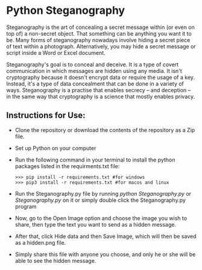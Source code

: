 # Python Steganography

Steganography is the art of concealing a secret message within (or even on top of) a non-secret object. That something can be anything you want it to be. Many forms of steganography nowadays involve hiding a secret piece of text within a photograph. Alternatively, you may hide a secret message or script inside a Word or Excel document. 

Steganography's goal is to conceal and deceive. It is a type of covert communication in which messages are hidden using any media. It isn't cryptography because it doesn't encrypt data or require the usage of a key. Instead, it's a type of data concealment that can be done in a variety of ways. Steganography is a practise that enables secrecy – and deception – in the same way that cryptography is a science that mostly enables privacy. 

## Instructions for Use:

- Clone the repository or download the contents of the repository as a Zip file.
- Set up Python on your computer
- Run the following command in your terminal to install the python packages listed in the requirments.txt file:

    ```python3
    >>> pip install -r requirements.txt #for windows
    >>> pip3 install -r requirements.txt #for macos and linux
    ```
 
- Run the Steganography.py file by running <i>python Steganography.py</i> or <i>Steganography.py</i> on it or simply double click the Steganography.py program
- Now, go to the Open Image option and choose the image you wish to share, then type the text you want to send as a hidden message.
- After that, click Hide data and then Save Image, which will then be saved as a hidden.png file.
- Simply share this file with anyone you choose, and only he or she will be able to see the hidden message.